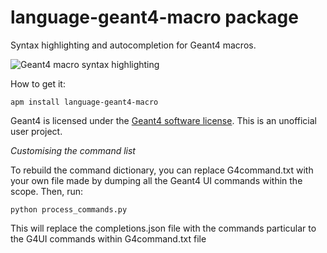 # language-geant4-macro package

Syntax highlighting and autocompletion for Geant4 macros.

![Geant4 macro syntax highlighting](https://cloud.githubusercontent.com/assets/2887977/13701435/36f50f72-e788-11e5-979d-4b54cb99715c.png)

How to get it:

```
apm install language-geant4-macro
```

Geant4 is licensed under the
[Geant4 software license](http://geant4.web.cern.ch/geant4/license/LICENSE.html).
This is an unofficial user project.

*Customising the command list*

To rebuild the command dictionary, you can replace G4command.txt with your own
file made by dumping all the Geant4 UI commands within the scope. Then,
run:

```
python process_commands.py
```

This will replace the completions.json file with the commands particular to
the G4UI commands within G4command.txt file
